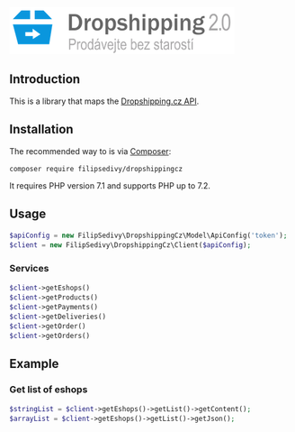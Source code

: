 [![Dropshipping](.github/logo.png)](https://www.dropshipping.cz)


Introduction
------------

This is a library that maps the [Dropshipping.cz API](https://client.api.dropshipping.cz).


Installation
------------

The recommended way to is via [Composer](https://packagist.org/packages/filipsedivy/ntp):

```
composer require filipsedivy/dropshippingcz
```

It requires PHP version 7.1 and supports PHP up to 7.2.


Usage
-----

```php
$apiConfig = new FilipSedivy\DropshippingCz\Model\ApiConfig('token');
$client = new FilipSedivy\DropshippingCz\Client($apiConfig);
```


### Services

```php
$client->getEshops()
$client->getProducts()
$client->getPayments()
$client->getDeliveries()
$client->getOrder()
$client->getOrders()
```

Example
-------

### Get list of eshops

```php
$stringList = $client->getEshops()->getList()->getContent();
$arrayList = $client->getEshops()->getList()->getJson();
```